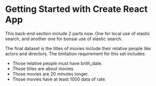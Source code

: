 # Getting Started with Create React App
This back-end section include 2 parts now. One for local use of elastic search, and another one for bonsai use of elastic search.

The final dataset is the titles of movies include their relative people like actors and directors. 
The limitation requirement for this set includes:
- Those relative people must have brith_date.
- Those titles are about movies.
- Those movies are 20 minutes longer.
- Those movies have at least 1000 data of rate.
